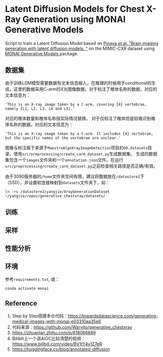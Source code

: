 # Latent Diffusion Models for Chest X-Ray Generation using MONAI Generative Models

Script to train a Latent Diffusion Model based on [Pinaya et al. "Brain imaging generation with latent diffusion models.
"](https://arxiv.org/abs/2209.07162) on the MIMIC-CXR dataset using [MONAI Generative Models
](https://github.com/Project-MONAI/GenerativeModels) package.


## 数据集

由于训练LDM模型需要数据有文本信息输入，在推理的时候用于conditional的生成，这里的数据采用C-arm的X光图像数据。对于标注了椎体名称的数据，对应的文本信息为：
~~~
'This is an X-ray image taken by a C-arm, covering {4} vertebrae, namely {L1, L2, L3, L4 and L5}.'
~~~
对应的椎体数量和椎体名称按实际情况替换。 对于仅标注了椎体但是较难识别椎体名称的数据，对应的文本信息为：
~~~
'This is an X-ray image taken by a C-arm. It includes {4} vertebrae, but the specific names of the vertebrae are unclear.'
~~~

图像与标注属于来源于`MaestroAlgoXrayImageDetection`项目的`00.datasets`目录，使用`src/preprocessing/create_carm_dataset.py`生成数据集。
生成的数据集包含一个`images`文件夹和一个`annotation.json`文件。在运行`src/preprocessing/create_carm_dataset.py`之前检查相关路径是否正确/有效。

由于3090服务器的`/home`文件夹空间有限，建议将数据放在`/datastore2`下（SSD），并设置软连接映射到`datasets`文件夹下，如：
~~~
ln -rs /datastore2/yangjie/XrayGenerationDataset ~/yangjie/repos/generative_chestxray/datasets/
~~~

## 训练

## 采样

## 性能分析


## 环境
参考`requirements.txt`, 或：
~~~
conda activate monai
~~~

## Reference
1. Step by Step搭建本仓代码：https://towardsdatascience.com/generating-medical-images-with-monai-e03310aa35e6
2. 代码来源：https://github.com/Warvito/generative_chestxray
3. https://zhuanlan.zhihu.com/p/618066889
4. Bilibili上一个讲AIGC比较清楚的视频：https://www.bilibili.com/video/BV1tY4y1Z7eR
5. https://huggingface.co/blog/annotated-diffusion